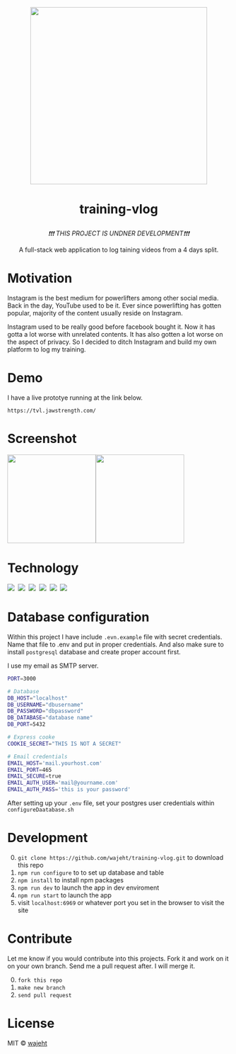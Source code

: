 <p align="center"><img src="https://raw.githubusercontent.com/wajeht/training-vlog/main/public/images/logo/training-vlog.png" width="400"></p>

# <p align="center">training-vlog</p>

<p align="center"><em>❗❗❗ THIS PROJECT IS UNDNER DEVELOPMENT❗❗❗</em></p>

<p align="center">A full-stack web application to log taining videos from a 4 days split.</p>

# Motivation

Instagram is the best medium for powerlifters among other social media. Back in the day, YouTube used to be it. Ever since powerlifting has gotten popular, majority of the content usually reside on Instagram.

Instagram used to be really good before facebook bought it. Now it has gotta a lot worse with unrelated contents. It has also gotten a lot worse on the aspect of privacy. So I decided to ditch Instagram and build my own platform to log my training.

# Demo

I have a live prototye running at the link below.

```
https://tvl.jawstrength.com/
```

# Screenshot

<img src="https://raw.githubusercontent.com/wajeht/training-vlog/main/public/images/screenshots/single_video.png" width="200"><img src="https://raw.githubusercontent.com/wajeht/training-vlog/main/public/images/screenshots/home_page.png" width="200">

# Technology

<img src="https://img.shields.io/badge/Node.js-43853D?style=for-the-badge&logo=node.js&logoColor=white" />‏‎ ‎‏‎
<img src="https://img.shields.io/badge/Express.js-000000?style=for-the-badge&logo=express&logoColor=white" /> ‎‏‎
<img src="https://img.shields.io/badge/PostgreSQL-316192?style=for-the-badge&logo=postgresql&logoColor=white" />‏‎ ‎‏‎
<img src="https://img.shields.io/badge/HTML5-E34F26?style=for-the-badge&logo=html5&logoColor=white" /> ‎‏‎
<img src="https://img.shields.io/badge/CSS-239120?&style=for-the-badge&logo=css3&logoColor=white" />‏‎ ‎‏‎
<img src="https://img.shields.io/badge/Materialed--CSS-0081CB?style=for-the-badge&logo=material-ui&logoColor=white" />‏‎ ‎‏‎

# Database configuration

Within this project I have include `.evn.example` file with secret credentials. Name that file to .env and put in proper credentials. And also make sure to install `postgresql` database and create proper account first.

I use my email as SMTP server.

```bash
PORT=3000

# Database
DB_HOST="localhost"
DB_USERNAME="dbusername"
DB_PASSWORD="dbpassword"
DB_DATABASE="database name"
DB_PORT=5432

# Express cooke
COOKIE_SECRET="THIS IS NOT A SECRET"

# Email credentials
EMAIL_HOST='mail.yourhost.com'
EMAIL_PORT=465
EMAIL_SECURE=true
EMAIL_AUTH_USER='mail@yourname.com'
EMAIL_AUTH_PASS='this is your password'
```

After setting up your `.env` file, set your postgres user credentials within `configureDaatabase.sh`

# Development

0. `git clone https://github.com/wajeht/training-vlog.git` to download this repo
1. `npm run configure` to to set up database and table
2. `npm install` to install npm packages
3. `npm run dev` to launch the app in dev enviroment
4. `npm run start` to launch the app
5. visit `localhost:6969` or whatever port you set in the browser to visit the site

# Contribute

Let me know if you would contribute into this projects. Fork it and work on it on your own branch. Send me a pull request after. I will merge it.

0. `fork this repo`
1. `make new branch`
2. `send pull request`

# License

MIT © [wajeht](https://wajeht.github.io/)

